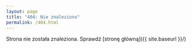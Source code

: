 ```yaml
---
layout: page
title: "404: Nie znaleziono"
permalink: /404.html
---
```


Strona nie została znaleziona. Sprawdź [stronę główną]({{ site.baseurl }}/)

